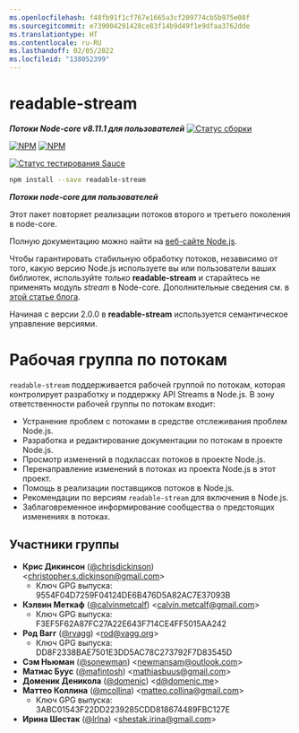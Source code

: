 ```yaml
---
ms.openlocfilehash: f48fb91f1cf767e1665a3cf209774cb5b975e08f
ms.sourcegitcommit: e739004291428ce83f14b9d49f1e9dfaa3762dde
ms.translationtype: HT
ms.contentlocale: ru-RU
ms.lasthandoff: 02/05/2022
ms.locfileid: "138052399"
---
```

# <a name="readable-stream"></a>readable-stream

***Потоки Node-core v8.11.1 для пользователей*** [![Статус сборки](https://travis-ci.org/nodejs/readable-stream.svg?branch=master)](https://travis-ci.org/nodejs/readable-stream)


[![NPM](https://nodei.co/npm/readable-stream.png?downloads=true&downloadRank=true)](https://nodei.co/npm/readable-stream/)
[![NPM](https://nodei.co/npm-dl/readable-stream.png?&months=6&height=3)](https://nodei.co/npm/readable-stream/)


[![Статус тестирования Sauce](https://saucelabs.com/browser-matrix/readable-stream.svg)](https://saucelabs.com/u/readable-stream)

```bash
npm install --save readable-stream
```

***Потоки node-core для пользователей***

Этот пакет повторяет реализации потоков второго и третьего поколения в node-core.

Полную документацию можно найти на [веб-сайте Node.js](https://nodejs.org/dist/v8.11.1/docs/api/stream.html).

Чтобы гарантировать стабильную обработку потоков, независимо от того, какую версию Node.js используете вы или пользователи ваших библиотек, используйте *только* **readable-stream** и старайтесь не применять модуль *stream* в Node-core. Дополнительные сведения см. в [этой статье блога](http://r.va.gg/2014/06/why-i-dont-use-nodes-core-stream-module.html).

Начиная с версии 2.0.0 в **readable-stream** используется семантическое управление версиями.

# <a name="streams-working-group"></a>Рабочая группа по потокам

`readable-stream` поддерживается рабочей группой по потокам, которая контролирует разработку и поддержку API Streams в Node.js. В зону ответственности рабочей группы по потокам входит:

* Устранение проблем с потоками в средстве отслеживания проблем Node.js.
* Разработка и редактирование документации по потокам в проекте Node.js.
* Просмотр изменений в подклассах потоков в проекте Node.js.
* Перенаправление изменений в потоках из проекта Node.js в этот проект.
* Помощь в реализации поставщиков потоков в Node.js.
* Рекомендации по версиям `readable-stream` для включения в Node.js.
* Заблаговременное информирование сообщества о предстоящих изменениях в потоках.

<a name="members"></a>
## <a name="team-members"></a>Участники группы

* **Крис Дикинсон** ([@chrisdickinson](https://github.com/chrisdickinson)) &lt;christopher.s.dickinson@gmail.com&gt;
  - Ключ GPG выпуска: 9554F04D7259F04124DE6B476D5A82AC7E37093B
* **Кэлвин Меткаф** ([@calvinmetcalf](https://github.com/calvinmetcalf)) &lt;calvin.metcalf@gmail.com&gt;
  - Ключ GPG выпуска: F3EF5F62A87FC27A22E643F714CE4FF5015AA242
* **Род Вагг** ([@rvagg](https://github.com/rvagg)) &lt;rod@vagg.org&gt;
  - Ключ GPG выпуска: DD8F2338BAE7501E3DD5AC78C273792F7D83545D
* **Сэм Ньюман** ([@sonewman](https://github.com/sonewman)) &lt;newmansam@outlook.com&gt;
* **Матиас Буус** ([@mafintosh](https://github.com/mafintosh)) &lt;mathiasbuus@gmail.com&gt;
* **Доменик Деникола** ([@domenic](https://github.com/domenic)) &lt;d@domenic.me&gt;
* **Маттео Коллина** ([@mcollina](https://github.com/mcollina)) &lt;matteo.collina@gmail.com&gt;
  - Ключ GPG выпуска: 3ABC01543F22DD2239285CDD818674489FBC127E
* **Ирина Шестак** ([@lrlna](https://github.com/lrlna)) &lt;shestak.irina@gmail.com&gt;
